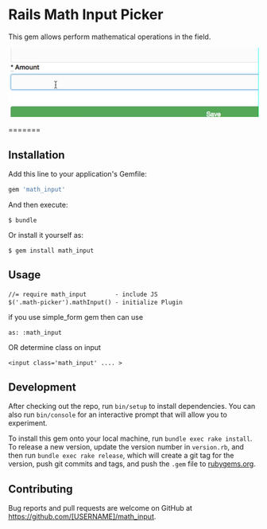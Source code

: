 # Rails Math Input Picker

This gem allows perform mathematical operations in the field.

![demo](https://github.com/DSKonstantin/math_input/blob/master/vendor/assets/images/demo.gif)

=======

## Installation

Add this line to your application's Gemfile:

```ruby
gem 'math_input'
```

And then execute:

    $ bundle

Or install it yourself as:

    $ gem install math_input

## Usage

    //= require math_input        - include JS
    $('.math-picker').mathInput() - initialize Plugin

if you use simple_form gem then can use 
    
    as: :math_input

OR determine class on input

    <input class='math_input' .... >

## Development

After checking out the repo, run `bin/setup` to install dependencies. You can also run `bin/console` for an interactive prompt that will allow you to experiment.

To install this gem onto your local machine, run `bundle exec rake install`. To release a new version, update the version number in `version.rb`, and then run `bundle exec rake release`, which will create a git tag for the version, push git commits and tags, and push the `.gem` file to [rubygems.org](https://rubygems.org).

## Contributing

Bug reports and pull requests are welcome on GitHub at https://github.com/[USERNAME]/math_input.

